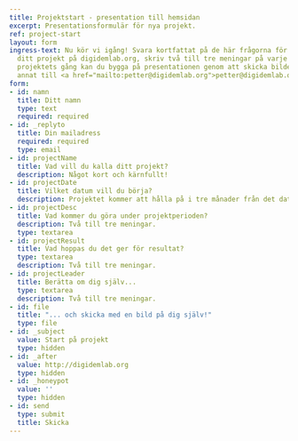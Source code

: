 ```yaml
---
title: Projektstart - presentation till hemsidan
excerpt: Presentationsformulär för nya projekt.
ref: project-start
layout: form
ingress-text: Nu kör vi igång! Svara kortfattat på de här frågorna för att presentera
  ditt projekt på digidemlab.org, skriv två till tre meningar på varje fråga. Under
  projektets gång kan du bygga på presentationen genom att skicka bilder, videor och
  annat till <a href="mailto:petter@digidemlab.org">petter@digidemlab.org</a>.
form:
- id: namn
  title: Ditt namn
  type: text
  required: required
- id: _replyto
  title: Din mailadress
  required: required
  type: email
- id: projectName
  title: Vad vill du kalla ditt projekt?
  description: Något kort och kärnfullt!
- id: projectDate
  title: Vilket datum vill du börja?
  description: Projektet kommer att hålla på i tre månader från det datumet.
- id: projectDesc
  title: Vad kommer du göra under projektperioden?
  description: Två till tre meningar.
  type: textarea
- id: projectResult
  title: Vad hoppas du det ger för resultat?
  type: textarea
  description: Två till tre meningar.
- id: projectLeader
  title: Berätta om dig själv...
  type: textarea
  description: Två till tre meningar.
- id: file
  title: "... och skicka med en bild på dig själv!"
  type: file
- id: _subject
  value: Start på projekt
  type: hidden
- id: _after
  value: http://digidemlab.org
  type: hidden
- id: _honeypot
  value: ''
  type: hidden
- id: send
  type: submit
  title: Skicka
---
```

